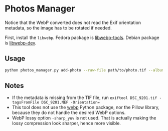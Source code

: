 # Photos Manager

Notice that the WebP converted does not read the Exif orientation metadata, so the image has to be rotated if needed.

First, install the `libwebp`.
Fedora package is [libwebp-tools](https://packages.fedoraproject.org/pkgs/libwebp/libwebp-tools/).
Debian package is [libwebp-dev](https://packages.debian.org/trixie/libwebp-dev).

## Usage

```sh
python photos_manager.py add-photo --raw-file path/to/photo.tif --album-path /home/.../photos/
```

## Notes

* If the metadata is missing from the TIF file, run `exiftool DSC_9201.tif -tagsFromFile DSC_9201.NEF -Orientation=`
* This tool does not use the [webp](https://pypi.org/project/webp/) Python package, nor the Pillow library, because they do not handle the desired WebP options.
* WebP lossy option `-sharp_yuv` is not used. That is actually making the lossy compression look sharper, hence more visible.
